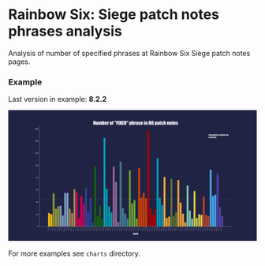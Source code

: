 # Rainbow Six: Siege patch notes phrases analysis

Analysis of number of specified phrases at Rainbow Six Siege patch notes pages.

### Example

Last version in example: __8.2.2__

![fix_chart](./charts/fixed_chart_v.png)

For more examples see `charts` directory.
